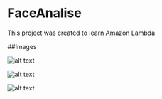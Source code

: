 # FaceAnalise
This project was created to learn Amazon Lambda

##Images

![alt text](https://user-images.githubusercontent.com/20428703/41206173-70fca038-6cd6-11e8-9e5a-1deb82eb2101.PNG)

![alt text](https://user-images.githubusercontent.com/20428703/41206172-70de4552-6cd6-11e8-96b2-8c6328e9ccd9.PNG)

![alt text](https://user-images.githubusercontent.com/20428703/41206171-70c1078a-6cd6-11e8-8032-60eb75eb7097.PNG)

